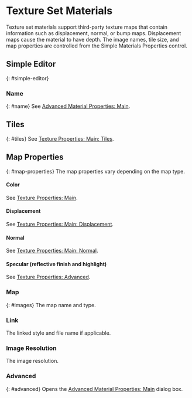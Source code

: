 ---
---


# Texture Set Materials
Texture set materials support&#160;third-party texture maps that contain information such as displacement, normal, or bump maps. Displacement maps cause the material to have depth. The image names, tile size, and map properties are controlled from the Simple Materials Properties control.

### 

## Simple Editor
{: #simple-editor}

### Name
{: #name}
See [Advanced Material Properties: Main](advanced-material-properties-main.html#name).

## Tiles
{: #tiles}
See [Texture Properties: Main: Tiles](texture-properties-main.html#tiles).

## Map Properties
{: #map-properties}
The map properties vary depending on the map type.

#### Color
See [Texture Properties: Main](texture-properties-main.html).

#### Displacement
See [Texture Properties: Main: Displacement](texture-properties-main.html#displacement).

#### Normal
See [Texture Properties: Main: Normal](texture-properties-main.html#normal).

#### Specular (reflective finish and highlight)
See [Texture Properties: Advanced](texture-properties-main.html#advanced).

### Map
{: #images}
The map name and type.

### Link
The linked style and file name if applicable.

### Image Resolution
The image resolution.

###  **Advanced** 
{: #advanced}
Opens the [Advanced Material Properties: Main](advanced-material-properties-main.html) dialog box.

